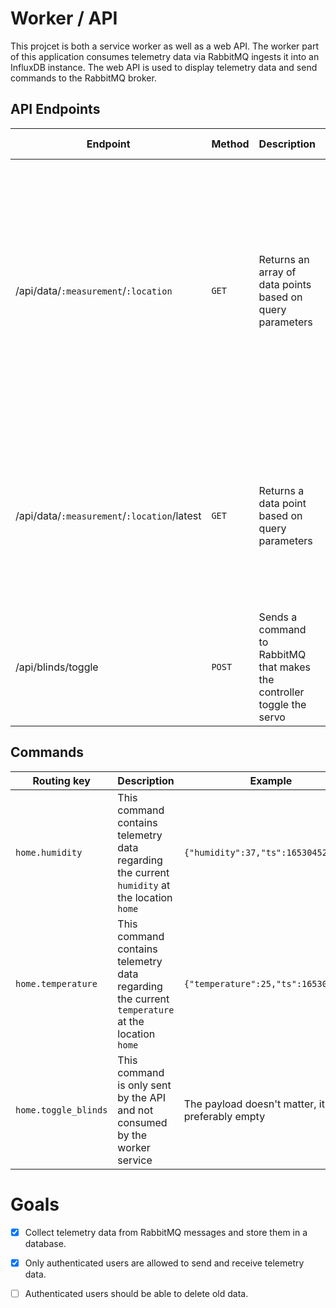 # Worker / API

This projcet is both a service worker as well as a web API. The worker part of this application consumes telemetry data via RabbitMQ ingests it into an InfluxDB instance. The web API is used to display telemetry data and send commands to the RabbitMQ broker.

## API Endpoints

|Endpoint|Method|Description|URL parameters|Query parameters|
|---|---|---|---|---|
|/api/data/`:measurement`/`:location`|`GET`|Returns an array of data points based on query parameters|`:measurement`<br/>The type of telemetry data, supported values are `temperature` or `humidity`<br/>`:location`.<br/>The location of capture, only supportedd value is `home`.|`offset_ts`<br/>Returns data points collected after the specified unix timestamp<br/>`offset_minutes`<br/>Returns data points collected since the specified amount of seconds ago<br/>`offset_hours`<br/>Same as `offset_minutes` but in hours</br>`offset_days`<br/>Same as `offset_minutes` but in days|
|/api/data/`:measurement`/`:location`/latest|`GET`|Returns a data point based on query parameters|`:measurement`<br/>The type of telemetry data, supported values are `temperature` or `humidity`<br/>`:location`.<br/>The location of capture, only supportedd value is `home`.|`offset_days`<br/>Returns data points collected since the specified amount of seconds ago<br/>|
|/api/blinds/toggle|`POST`|Sends a command to RabbitMQ that makes the controller toggle the servo|||

## Commands

|Routing key|Description|Example|
|---|---|---|
|`home.humidity`|This command contains telemetry data regarding the current `humidity` at the location `home`|`{"humidity":37,"ts":1653045263}`|
|`home.temperature`|This command contains telemetry data regarding the current `temperature` at the location `home`|`{"temperature":25,"ts":1653045298}`|
|`home.toggle_blinds`|This command is only sent by the API and not consumed by the worker service|The payload doesn't matter, it's preferably empty|

# Goals
- [x] Collect telemetry data from RabbitMQ messages and store them in a database.
- [x] Only authenticated users are allowed to send and receive telemetry data.
- [ ] Authenticated users should be able to delete old data.

